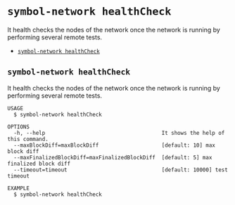 `symbol-network healthCheck`
============================

It health checks the nodes of the network once the network is running by performing several remote tests.

* [`symbol-network healthCheck`](#symbol-network-healthcheck)

## `symbol-network healthCheck`

It health checks the nodes of the network once the network is running by performing several remote tests.

```
USAGE
  $ symbol-network healthCheck

OPTIONS
  -h, --help                                     It shows the help of this command.
  --maxBlockDiff=maxBlockDiff                    [default: 10] max block diff
  --maxFinalizedBlockDiff=maxFinalizedBlockDiff  [default: 5] max finalized block diff
  --timeout=timeout                              [default: 10000] test timeout

EXAMPLE
  $ symbol-network healthCheck
```
